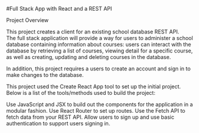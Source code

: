 #Full Stack App with React and a REST API

Project Overview

This project creates a client for an existing school database REST API.   
The full stack application will provide a way for users to administer a school database containing information about courses: users can interact with the database by retrieving a list of courses, viewing detail for a specific course, as well as creating, updating and deleting courses in the database.

In addition, this project requires a users to create an account and sign in to make changes to the database. 

This project used the Create React App tool to set up the initial project. Below is a list of the tools/methods used to build the project:

Use JavaScript and JSX to build out the components for the application in a modular fashion.
Use React Router to set up routes.
Use the Fetch API to fetch data from your REST API.
Allow users to sign up and use basic authentication to support users signing in.
